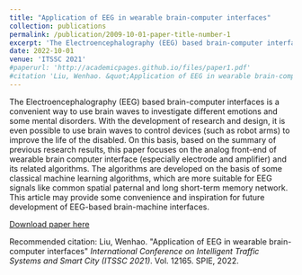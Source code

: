 ```yaml
---
title: "Application of EEG in wearable brain-computer interfaces"
collection: publications
permalink: /publication/2009-10-01-paper-title-number-1
excerpt: 'The Electroencephalography (EEG) based brain-computer interfaces is a convenient way to use brain waves to investigate different emotions and some mental disorders. With the development of research and design, it is even possible to use brain waves to control devices (such as robot arms) to improve the life of the disabled. On this basis, based on the summary of previous research results, this paper focuses on the analog front-end of wearable brain computer interface (especially electrode and amplifier) and its related algorithms. The algorithms are developed on the basis of some classical machine learning algorithms, which are more suitable for EEG signals like common spatial paternal and long short-term memory network. This article may provide some convenience and inspiration for future development of EEG-based brain-machine interfaces.'
date: 2022-10-01
venue: 'ITSSC 2021'
#paperurl: 'http://academicpages.github.io/files/paper1.pdf'
#citation 'Liu, Wenhao. &quot;Application of EEG in wearable brain-computer interfaces.&quot; <i>International Conference on Intelligent Traffic Systems and Smart City (ITSSC 2021).</i>. Vol. 12165. SPIE, 2022.'
---
```

The Electroencephalography (EEG) based brain-computer interfaces is a convenient way to use brain waves to investigate different emotions and some mental disorders. With the development of research and design, it is even possible to use brain waves to control devices (such as robot arms) to improve the life of the disabled. On this basis, based on the summary of previous research results, this paper focuses on the analog front-end of wearable brain computer interface (especially electrode and amplifier) and its related algorithms. The algorithms are developed on the basis of some classical machine learning algorithms, which are more suitable for EEG signals like common spatial paternal and long short-term memory network. This article may provide some convenience and inspiration for future development of EEG-based brain-machine interfaces.

[Download paper here](http://Liu-wenhao-514.github.io/files/Application_of_EEG_in_wearable_brain-computer_interfaces.pdf)

Recommended citation: Liu, Wenhao. "Application of EEG in wearable brain-computer interfaces" <i>International Conference on
Intelligent Traffic Systems and Smart City (ITSSC 2021)</i>. Vol. 12165. SPIE, 2022.
